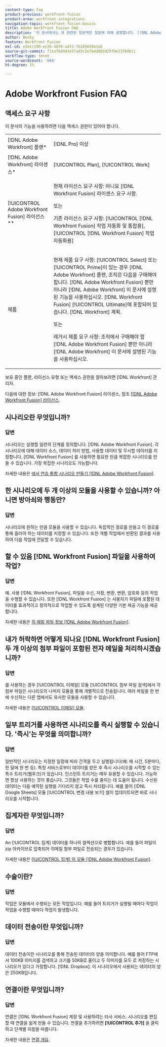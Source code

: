 ```yaml
---
content-type: faq
product-previous: workfront-fusion
product-area: workfront-integrations
navigation-topic: workfront-fusion-basics
title: Adobe Workfront Fusion FAQ
description: '이 문서에서는 과 관련된 일반적인 질문에 대해 설명합니다. [!DNL Adobe Workfront Fusion]: Fusion 워크플로에서 일반적으로 사용되는 개체에 대한 정보를 포함합니다'
author: Becky
feature: Workfront Fusion
exl-id: e2ecc190-ec26-46f0-a4f2-7b283639a1eb
source-git-commit: f11af8d9d1e5fa65c2efb4d882d25f9e13784611
workflow-type: tm+mt
source-wordcount: '664'
ht-degree: 1%

---
```


# Adobe Workfront Fusion FAQ

## 액세스 요구 사항

이 문서의 기능을 사용하려면 다음 액세스 권한이 있어야 합니다.

<table style="table-layout:auto"> 
 <col> 
 <col> 
 <tbody> 
  <tr> 
    <td role="rowheader">[!DNL Adobe Workfront] 플랜*</td> 
   <td> <p>[!DNL Pro] 이상</p> </td> 
  </tr> 
  <tr data-mc-conditions=""> 
   <td role="rowheader">[!DNL Adobe Workfront] 라이센스*</td> 
   <td> <p>[!UICONTROL Plan], [!UICONTROL Work]</p> </td> 
  </tr> 
  <tr> 
   <td role="rowheader">[!UICONTROL Adobe Workfront Fusion] 라이선스**</td> 
   <td>
   <p>현재 라이선스 요구 사항: 아니요 [!DNL Workfront Fusion] 라이센스 요구 사항.</p>
   <p>또는</p>
   <p>기존 라이선스 요구 사항: [!UICONTROL [!DNL Workfront Fusion] 작업 자동화 및 통합용], [!UICONTROL [!DNL Workfront Fusion] 작업 자동화용]</p>
   </td> 
  </tr> 
  <tr> 
   <td role="rowheader">제품</td> 
   <td>
   <p>현재 제품 요구 사항: [!UICONTROL Select] 또는 [!UICONTROL Prime]이 있는 경우 [!DNL Adobe Workfront] 플랜, 조직은 다음을 구매해야 합니다. [!DNL Adobe Workfront Fusion] 뿐만 아니라 [!DNL Adobe Workfront] 이 문서에 설명된 기능을 사용하십시오. [!DNL Workfront Fusion] [!UICONTROL Ultimate]에 포함되어 있습니다. [!DNL Workfront] 계획.</p>
   <p>또는</p>
   <p>레거시 제품 요구 사항: 조직에서 구매해야 함 [!DNL Adobe Workfront Fusion] 뿐만 아니라 [!DNL Adobe Workfront] 이 문서에 설명된 기능을 사용하십시오.</p>
   </td> 
  </tr> 
 </tbody> 
</table>

보유 중인 플랜, 라이선스 유형 또는 액세스 권한을 알아보려면 [!DNL Workfront] 관리자.

다음에 대한 정보: [!DNL Adobe Workfront Fusion] 라이센스, 참조 [[!DNL Adobe Workfront Fusion] 라이선스](../../workfront-fusion/get-started/license-automation-vs-integration.md).

## 시나리오란 무엇입니까?

### 답변

시나리오는 실행할 일련의 단계를 정의합니다. [!DNL Adobe Workfront Fusion]. 각 시나리오에 대해 데이터 소스, 데이터 처리 방법, 사용할 데이터 및 무시할 데이터를 지정합니다. [!DNL Workfront Fusion] 를 사용하면 필요한 만큼 복잡한 시나리오를 만들 수 있습니다. 가장 복잡한 시나리오도 가능합니다.

자세한 내용은 [에서 연습 통합 시나리오 만들기 [!DNL Adobe Workfront Fusion]](../../workfront-fusion/get-started/create-a-practice-scenario.md).

## 한 시나리오에 두 개 이상의 모듈을 사용할 수 있습니까? 아니면 방아쇠와 행동만?

### 답변

시나리오에 원하는 만큼 모듈을 사용할 수 있습니다. 독립적인 경로를 만들고 이 경로를 통해 흘러야 하는 데이터를 지정할 수 있습니다. 또한 개별 작업에서 반환된 결과를 사용하여 다음 작업에 전달할 수 있습니다.

## 할 수 있음 [!DNL Workfront Fusion] 파일을 사용하여 작업?

### 답변

예. 사용 [!DNL Workfront Fusion], 파일을 수신, 저장, 변환, 변환, 암호화 등의 작업을 수행할 수 있습니다. 또한 [!DNL Workfront Fusion] 는 사용자가 파일에 포함된 데이터를 효과적이고 창의적으로 작업할 수 있도록 설계된 다양한 기본 제공 기능을 제공합니다.

자세한 내용은 [의 매핑 파일 정보 [!DNL Adobe Workfront Fusion]](../../workfront-fusion/mapping/about-mapping-files.md).

## 내가 허락하면 어떻게 되나요 [!DNL Workfront Fusion] 두 개 이상의 첨부 파일이 포함된 전자 메일을 처리하시겠습니까?

### 답변

를 사용하는 경우 [!UICONTROL 이메일] 모듈 [!UICONTROL 첨부 파일 검색]에서 각 첨부 파일은 시나리오의 나머지 모듈을 통해 개별적으로 전송됩니다. 여러 파일을 한 번에 수신하는 다른 앱에서도 유사한 모듈을 사용할 수 있습니다.

자세한 내용은 [[!UICONTROL 이메일] 모듈](../../workfront-fusion/apps-and-their-modules/email-modules.md).

## 일부 트리거를 사용하면 시나리오를 즉시 실행할 수 있습니다. &#39;즉시&#39;는 무엇을 의미합니까?

### 답변

일반적인 시나리오는 지정한 일정에 따라 간격을 두고 실행됩니다(예: 매 시간, 5분마다, 한 달에 한 번 등). 특정 서비스로부터 데이터를 받은 후 즉시 시나리오를 시작할 수 있는 특수 트리거(웹후크)가 있습니다. 인스턴트 트리거는 매우 유용할 수 있습니다. 가능하면 항상 사용하는 것이 좋습니다. 그것들은 작업 수를 줄이는 데 도움이 됩니다. 수신된 데이터는 다음 예약된 실행을 기다리지 않고 즉시 처리됩니다. 예를 들어 [!DNL Google Sheets] 모듈 [!UICONTROL 변경 내용 보기] 셀이 업데이트되면 바로 시나리오를 시작합니다.

## 집계자란 무엇입니까?

### 답변

An [!UICONTROL 집계] 데이터를 하나의 컬렉션으로 병합합니다. 예를 들어 파일이 zip 아카이브로 압축되어 이메일 첨부 파일로 전송되는 경우가 있습니다.

자세한 내용은 [[!UICONTROL 집계] 의 모듈 [!DNL Adobe Workfront Fusion]](../../workfront-fusion/modules/aggregator-module.md).

## 수술이란?

### 답변

작업은 모듈에서 수행되는 모든 작업입니다. 예를 들어 트리거가 실행될 때마다 작업이 작업을 수행할 때마다 작업이 발생합니다.

## 데이터 전송이란 무엇입니까?

### 답변

데이터 전송이란 시나리오를 통해 전송된 데이터의 양을 의미합니다. 예를 들어 FTP에서 100KB 이미지를 검색하고 크기를 50KB로 줄이고 두 이미지를 모두 로 저장하는 시나리오가 있다고 가정합니다. [!DNL Dropbox]. 이 시나리오에서 사용되는 데이터의 양은 250KB입니다.

## 연결이란 무엇입니까?

### 답변

연결은 [!DNL Workfront Fusion] 계정 및 사용하려는 타사 서비스. 시나리오를 편집할 때 연결을 쉽게 만들 수 있습니다. 연결을 추가하려면 **[!UICONTROL 추가]** 을 클릭하고 단계별 지침을 따릅니다.

자세한 내용은 [연결 개요](../../workfront-fusion/connections/about-connecting-wf-fusion-to-app-or-service.md).
